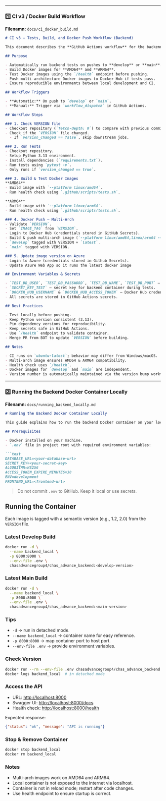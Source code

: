 
---

### 1️⃣ CI v3 / Docker Build Workflow

**Filenamn:** `docs/ci_docker_build.md`

```markdown
# CI v3 – Tests, Build, and Docker Push Workflow (Backend)

This document describes the **GitHub Actions workflow** for the backend. It automates tests, builds Docker images, runs health checks, and pushes the images to Docker Hub.

## Purpose

- Automatically run backend tests on pushes to **develop** or **main**.
- Build Docker images for **AMD64** and **ARM64**.
- Test Docker images using the `/health` endpoint before pushing.
- Push multi-architecture Docker images to Docker Hub if tests pass.
- Ensure reproducible environments between local development and CI.

## Workflow Triggers

- **Automatic:** On push to `develop` or `main`.
- **Manual:** Trigger via `workflow_dispatch` in GitHub Actions.

## Workflow Steps

### 1. Check VERSION file
- Checkout repository (`fetch-depth: 0`) to compare with previous commit.
- Check if the `VERSION` file changed.
  - If `version_changed == false`, skip downstream jobs.

### 2. Run Tests
- Checkout repository.
- Setup Python 3.13 environment.
- Install dependencies (`requirements.txt`).
- Run tests using `pytest -v`.
- Only runs if `version_changed == true`.

### 3. Build & Test Docker Images
**AMD64**
- Build image with `--platform linux/amd64`.
- Run health check using `.github/scripts/tests.sh`.

**ARM64**
- Build image with `--platform linux/arm64`.
- Run health check using `.github/scripts/tests.sh`.

### 4. Docker Push – Multi-Arch
- Validate `VERSION`.
- Set `IMAGE_TAG` from `VERSION`.
- Login to Docker Hub (credentials stored in GitHub Secrets).
- Build & push multi-arch image (`--platform linux/amd64,linux/arm64 --push`).
- `develop` tagged with VERSION + `latest`.
- `main` tagged with VERSION.

### 5. Update image version on Azure
- Login to Azure (credentials stored in Github Secrets).
- Update Azure Web App so it runs the latest docker image

## Environment Variables & Secrets

- `TEST_DB_USER`, `TEST_DB_PASSWORD`, `TEST_DB_NAME`, `TEST_DB_PORT` – temporary test database.
- `SECRET_KEY_TEST` – secret key for backend container during tests.
- `DOCKER_HUB_USERNAME` & `DOCKER_HUB_ACCESS_TOKEN` – Docker Hub credentials.
- All secrets are stored in GitHub Actions secrets.

## Best Practices

- Test locally before pushing.
- Keep Python version consistent (3.13).
- Pin dependency versions for reproducibility.
- Keep secrets safe in GitHub Actions.
- Use `/health` endpoint to validate container.
- Merge PR from BOT to update `VERSION` before building.

## Notes

- CI runs on `ubuntu-latest`; behavior may differ from Windows/macOS.
- Multi-arch image ensures AMD64 & ARM64 compatibility.
- Health check uses `/health`.
- Docker images for `develop` and `main` are independent.
- Version number is automatically maintained via the version bump workflow.
```

---

### 2️⃣ Running the Backend Docker Container Locally

**Filenamn:** `docs/running_backend_locally.md`

````markdown
# Running the Backend Docker Container Locally

This guide explains how to run the backend Docker container on your local machine for development and testing.

## Prerequisites

- Docker installed on your machine.
- `.env` file in project root with required environment variables:

```text
DATABASE_URL=<your-database-url>
SECRET_KEY=<your-secret-key>
ALGORITHM=HS256
ACCESS_TOKEN_EXPIRE_MINUTES=30
ENV=development
FRONTEND_URL=<frontend-url>
````

> Do not commit `.env` to GitHub. Keep it local or use secrets.

## Running the Container

Each image is tagged with a semantic version (e.g., 1.2, 2.0) from the `VERSION` file.

### Latest Develop Build

```bash
docker run -d \
  --name backend_local \
  -p 8000:8000 \
  --env-file .env \
  chasadvancegroup4/chas_advance_backend:<develop-version>
```

### Latest Main Build

```bash
docker run -d \
  --name backend_local \
  -p 8000:8000 \
  --env-file .env \
  chasadvancegroup4/chas_advance_backend:<main-version>
```

### Tips

* `-d` → run in detached mode.
* `--name backend_local` → container name for easy reference.
* `-p 8000:8000` → map container port to host port.
* `--env-file .env` → provide environment variables.

### Check Version

```bash
docker run --rm --env-file .env chasadvancegroup4/chas_advance_backend:latest --version
docker logs backend_local  # in detached mode
```

### Access the API

* URL: [http://localhost:8000](http://localhost:8000)
* Swagger UI: [http://localhost:8000/docs](http://localhost:8000/docs)
* Health check: [http://localhost:8000/health](http://localhost:8000/health)

Expected response:

```json
{"status": "ok", "message": "API is running"}
```

### Stop & Remove Container

```bash
docker stop backend_local
docker rm backend_local
```

### Notes

* Multi-arch images work on AMD64 and ARM64.
* Local container is not exposed to the internet via localhost.
* Container is not in reload mode; restart after code changes.
* Use health endpoint to ensure startup is correct.


